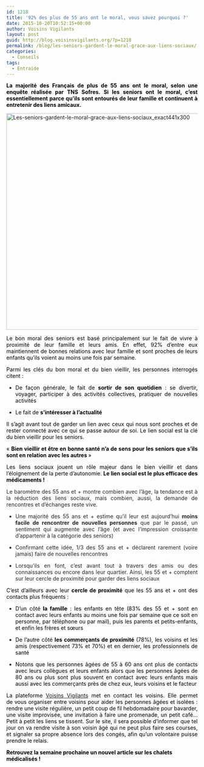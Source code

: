 ```yaml
---
id: 1218
title: '92% des plus de 55 ans ont le moral, vous savez pourquoi ?'
date: 2015-10-20T10:52:15+00:00
author: Voisins Vigilants
layout: post
guid: http://blog.voisinsvigilants.org/?p=1218
permalink: /blog/les-seniors-gardent-le-moral-grace-aux-liens-sociaux/
categories:
  - Conseils
tags:
  - Entraide
---
```

<p style="color: #000000; text-align: justify;">
  <span style="color: #000000;"><strong>La majorité des Français de plus de 55 ans ont le moral, selon une enquête réalisée par TNS Sofres. Si les seniors ont le moral, c&rsquo;est essentiellement parce qu&rsquo;ils sont entourés de leur famille et continuent à entretenir des liens amicaux. </strong></span>
</p>

<p style="color: #000000; text-align: justify;">
  <a href="http://blog.voisinsvigilants.org/wp-content/uploads/2015/09/Les-seniors-gardent-le-moral-grace-aux-liens-sociaux_exact441x300.jpg"><img class="aligncenter  wp-image-1221" src="http://blog.voisinsvigilants.org/wp-content/uploads/2015/09/Les-seniors-gardent-le-moral-grace-aux-liens-sociaux_exact441x300.jpg" alt="Les-seniors-gardent-le-moral-grace-aux-liens-sociaux_exact441x300" width="838" height="570" /></a>
</p>

<p style="color: #000000; text-align: justify;">
  Le bon moral des seniors est basé principalement sur le fait de vivre à proximité de leur famille et leurs amis. En effet, 92% d&rsquo;entre eux maintiennent de bonnes relations avec leur famille et sont proches de leurs enfants qu&rsquo;ils voient au moins une fois par semaine.
</p>

<p style="color: #262626; text-align: justify;">
  <span style="color: #000000;">Parmi les clés du bon moral et du bien vieillir, les personnes interrogés citent :</span>
</p>

<ul style="color: #262626;">
  <li style="text-align: justify;">
    <span style="color: #000000;">De façon générale, le fait de <strong>sortir de son quotidien</strong> : se divertir, voyager, participer à des activités collectives, pratiquer de nouvelles activités</span>
  </li>
</ul>

<ul style="color: #262626;">
  <li style="text-align: justify;">
    <span style="color: #000000;">Le fait de <strong>s’intéresser à l’actualité</strong></span>
  </li>
</ul>

<p style="color: #262626; text-align: justify;">
  <span style="color: #000000;">Il s’agit avant tout de<strong> </strong>garder un lien avec ceux qui nous sont proches et de rester connecté avec ce qui se passe autour de soi. Le lien social est la clé du bien vieillir pour les seniors.</span>
</p>

<p style="color: #262626; text-align: justify;">
  <span style="color: #000000;">« <strong>Bien vieillir et être en bonne santé n’a de sens pour les seniors que s’ils sont en relation</strong> <strong>avec les autres </strong>»</span>
</p>

<p style="color: #262626; text-align: justify;">
  <span style="color: #000000;">Les liens sociaux jouent un rôle majeur dans le bien vieillir et dans l’éloignement de la perte d’autonomie. <strong>Le lien social est le plus efficace des médicaments !</strong><strong> </strong></span>
</p>

<p style="color: #262626; text-align: justify;">
  Le baromètre des 55 ans et + montre combien avec l’âge, la tendance est à la réduction des liens sociaux, mais combien, aussi, la demande de rencontres et d’échanges reste vive.
</p>

<ul style="color: #262626; text-align: justify;">
  <li>
    Une majorité des 55 ans et + estime qu’il leur est aujourd’hui <strong>moins facile de rencontrer de nouvelles personnes</strong> que par le passé, un sentiment qui augmente avec l’âge (et avec l’impression croissante d’appartenir à la catégorie des seniors)
  </li>
</ul>

<ul style="color: #262626; text-align: justify;">
  <li>
    Confirmant cette idée, 1/3 des 55 ans et + déclarent rarement (voire jamais) faire de nouvelles rencontres
  </li>
</ul>

<ul style="color: #262626;">
  <li style="text-align: justify;">
    Lorsqu’ils en font, c’est avant tout à travers des amis ou des connaissances ou encore dans leur quartier. Ainsi, les 55 et + comptent sur leur cercle de proximité pour garder des liens sociaux
  </li>
</ul>

<p style="color: #262626; text-align: justify;">
  <span style="color: #000000;">C’est d’ailleurs avec leur <strong>cercle de proximité</strong> que les 55 ans et + ont des contacts plus fréquents : </span>
</p>

<ul style="color: #262626; text-align: justify;">
  <li>
    <span style="color: #000000;">D’un côté<strong> la famille</strong> : les enfants en tête (83% des 55 et + sont en contact avec leurs enfants au moins une fois par semaine que ce soit en personne, par téléphone ou par mail), puis les parents et petits-enfants, et enfin les frères et sœurs</span>
  </li>
</ul>

<ul style="color: #262626; text-align: justify;">
  <li>
    <span style="color: #000000;">De l’autre côté <strong>les commerçants de proximité</strong> (78%), les voisins et les amis (respectivement 73% et 70%) et en dernier, les professionnels de santé</span>
  </li>
</ul>

<ul style="color: #262626;">
  <li style="text-align: justify;">
    <span style="color: #000000;">Notons que les personnes âgées de 55 à 60 ans ont plus de contacts avec leurs collègues et leurs enfants alors que les personnes âgées de 80 ans ou plus sont plus souvent en contact avec leurs enfants mais aussi avec les commerçants près de chez eux, leurs voisins et le facteur</span>
  </li>
</ul>

<p style="color: #000000; text-align: justify;">
  <span style="color: #000000;">La plateforme <a href="http://www.voisinsvigilants.org">Voisins Vigilants</a> met en contact les voisins. Elle permet de vous organiser entre voisins pour aider les personnes âgées et isolées : rendre une visite régulière, un petit coup de fil hebdomadaire pour bavarder, une visite improvisée, une invitation à faire une promenade, un petit café… Petit à petit les liens se tissent. Sur le site, il sera possible d’informer que tel jour on va rendre visite à son voisin âgé qui ne peut plus faire ses courses, et signaler sa propre absence lors des congés, afin qu’un volontaire puisse prendre le relais.</span>
</p>

<p style="font-weight: inherit; color: #000000;">
  <strong style="font-style: inherit;">Retrouvez la semaine prochaine un nouvel article sur les chalets médicalisés ! </strong>
</p>
